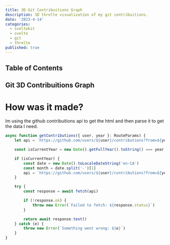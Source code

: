```yaml
---
title: 3D Git Contribuitions Graph
description: 3D threlte visualization of my git contribuitions.
date: '2023-4-14'
categories:
  - sveltekit
  - svelte
  - git
  - threlte
published: true
---
```


<script>

  import Contribuitions from '$lib/git3d/Contribuitions.svelte'
</script>

## Table of Contents

## Git 3D Contribuitions Graph

<Contribuitions/>

# How was it made?

Im using the github contribuitions api to get the html and then parse it to get the data I need.


```ts
async function getContributions({ user, year }: RouteParams) {
	let api = `https://github.com/users/${user}/contributions?from=${year}-12-01&to=${year}-12-31`

	const isCurrentYear = new Date().getFullYear().toString() === year

	if (isCurrentYear) {
		const date = new Date().toLocaleDateString('en-CA')
		const month = date.split('-')[1]
		api = `https://github.com/users/${user}/contributions?from=${year}-${month}-01&to=${date}`
	}

	try {
		const response = await fetch(api)

		if (!response.ok) {
			throw new Error(`Failed to fetch: ${response.status}`)
		}

		return await response.text()
	} catch (e) {
		throw new Error(`Something went wrong: ${e}`)
	}
}
```